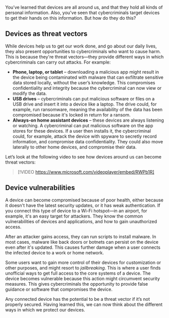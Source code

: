 You’ve learned that devices are all around us, and that they hold all kinds of personal information. Also, you've seen that cybercriminals target devices to get their hands on this information. But how do they do this?

## Devices as threat vectors

While devices help us to get our work done, and go about our daily lives, they also present opportunities to cybercriminals who want to cause harm. This is because they're threat vectors—they provide different ways in which cybercriminals can carry out attacks. For example:

- **Phone, laptop, or tablet** – downloading a malicious app might result in the device being contaminated with malware that can exfiltrate sensitive data stored locally, without the user’s knowledge. This compromises confidentiality and integrity because the cybercriminal can now view or modify the data.
- **USB drives** – cybercriminals can put malicious software or files on a USB drive and insert it into a device like a laptop. The drive could, for example, run ransomware, meaning the availability of the data has been compromised because it's locked in return for a ransom.
- **Always-on home assistant devices** – these devices are always listening or watching. A cybercriminal can put malicious software on the app stores for these devices. If a user then installs it, the cybercriminal could, for example, attack the device with spyware to secretly record information, and compromise data confidentiality. They could also move laterally to other home devices, and compromise their data.


Let’s look at the following video to see how devices around us can become threat vectors:  



> [!VIDEO https://www.microsoft.com/videoplayer/embed/RWPb1R]

## Device vulnerabilities

A device can become compromised because of poor health, either because it doesn't have the latest security updates, or it has weak authentication. If you connect this type of device to a Wi-Fi hotspot—in an airport, for example, it's an easy target for attackers. They know the common vulnerabilities of devices and applications, and how to gain unauthorized access.

After an attacker gains access, they can run scripts to install malware. In most cases, malware like back doors or botnets can persist on the device even after it's updated. This causes further damage when a user connects the infected device to a work or home network.

Some users want to gain more control of their devices for customization or other purposes, and might resort to *jailbreaking*. This is where a user finds unofficial ways to get full access to the core systems of a device. The device becomes vulnerable because this action might circumvent security measures. This gives cybercriminals the opportunity to provide false guidance or software that compromises the device.

Any connected device has the potential to be a threat vector if it’s not properly secured. Having learned this, we can now think about the different ways in which we protect our devices.
